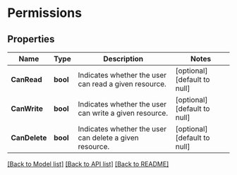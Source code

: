 # Permissions

## Properties
Name | Type | Description | Notes
------------ | ------------- | ------------- | -------------
**CanRead** | **bool** | Indicates whether the user can read a given resource. | [optional] [default to null]
**CanWrite** | **bool** | Indicates whether the user can write a given resource. | [optional] [default to null]
**CanDelete** | **bool** | Indicates whether the user can delete a given resource. | [optional] [default to null]

[[Back to Model list]](../README.md#documentation-for-models) [[Back to API list]](../README.md#documentation-for-api-endpoints) [[Back to README]](../README.md)


